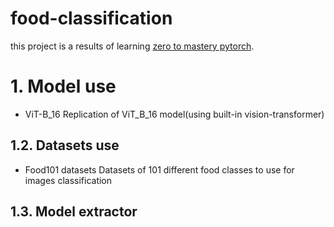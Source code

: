# food-classification
this project is a results of learning [zero to mastery pytorch](https://www.learnpytorch.io/).

# 1. Model use
* ViT-B_16
  Replication of ViT_B_16 model(using built-in vision-transformer)
## 1.2. Datasets use
* Food101 datasets
  Datasets of 101 different food classes to use for images classification
## 1.3. Model extractor
